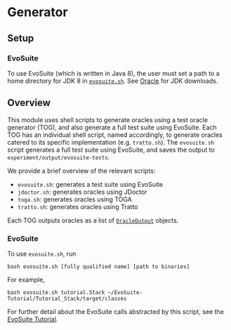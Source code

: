 # Generator

## Setup

### EvoSuite

To use EvoSuite (which is written in Java 8), the user must set a path to a home directory for JDK 8 in [`evosuite.sh`](evosuite.sh). See [Oracle](https://www.oracle.com/java/technologies/downloads/#java8-linux) for JDK downloads.

## Overview

This module uses shell scripts to generate oracles using a test oracle generator (TOG), and also generate a full test suite using EvoSuite. Each TOG has an individual shell script, named accordingly, to generate oracles catered to its specific implementation (e.g. `tratto.sh`). The `evosuite.sh` script generates a full test suite using EvoSuite, and saves the output to `experiment/output/evosuite-tests`.

We provide a brief overview of the relevant scripts:

- `evosuite.sh`: generates a test suite using EvoSuite 
- `jdoctor.sh`: generates oracles using JDoctor
- `toga.sh`: generates oracles using TOGA
- `tratto.sh`: generates oracles using Tratto

Each TOG outputs oracles as a list of [`OracleOutput`](../src/main/java/OracleOutput.java) objects.

### EvoSuite

To use `evosuite.sh`, run

```shell
bash evosuite.sh [fully qualified name] [path to binaries]
```

For example,

```shell
bash evosuite.sh tutorial.Stack ~/EvoSuite-Tutorial/Tutorial_Stack/target/classes
```

For further detail about the EvoSuite calls abstracted by this script, see the [EvoSuite Tutorial](https://www.evosuite.org/documentation/tutorial-part-1/).

